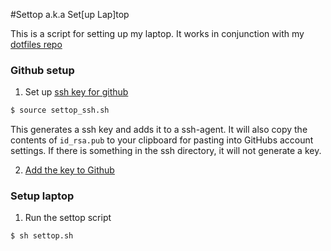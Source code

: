 #Settop a.k.a Set[up Lap]top

This is a script for setting up my laptop. It works in conjunction with my
[dotfiles repo](https://github.com/RyanHedges/dotfiles)

### Github setup

1. Set up [ssh key for
github](https://help.github.com/articles/which-remote-url-should-i-use/#cloning-with-ssh-urls)

  ```bash
  $ source settop_ssh.sh
  ```

  This generates a ssh key and adds it to a ssh-agent. It will also copy the
  contents of `id_rsa.pub` to your clipboard for pasting into GitHubs account
  settings. If there is something in the ssh directory, it will not generate a
  key.

2. [Add the key to
Github](https://help.github.com/articles/adding-a-new-ssh-key-to-your-github-account/)

### Setup laptop

1. Run the settop script

  ```bash
  $ sh settop.sh
  ```
